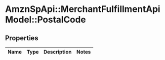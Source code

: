 # AmznSpApi::MerchantFulfillmentApiModel::PostalCode

## Properties
Name | Type | Description | Notes
------------ | ------------- | ------------- | -------------

